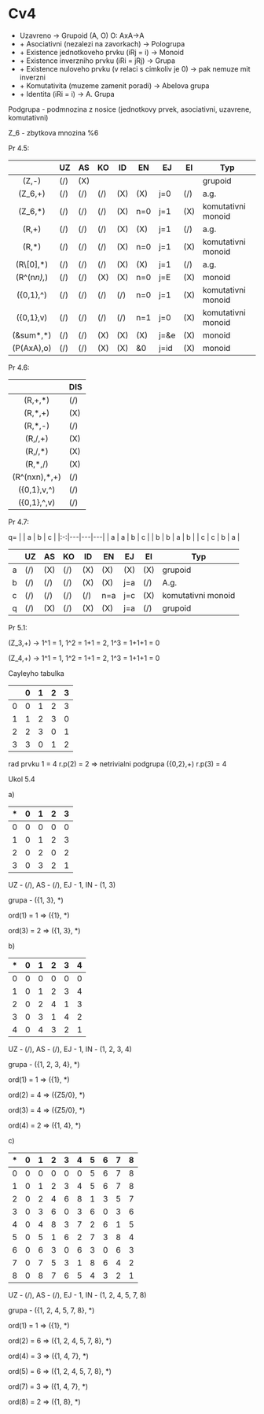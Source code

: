 # Cv4

* Uzavreno -> Grupoid (A, O) O: AxA->A
* \+ Asociativni (nezalezi na zavorkach) -> Pologrupa
* \+ Existence jednotkoveho prvku (iRj = i) -> Monoid
* \+ Existence inverzniho prvku (iRi = jRj) -> Grupa
* \+ Existence nuloveho prvku (v relaci s cimkoliv je 0) -> pak nemuze mit inverzni
* \+ Komutativita (muzeme zamenit poradi) -> Abelova grupa
* \+ Identita (iRi = i) -> A. Grupa

Podgrupa - podmnozina z nosice (jednotkovy prvek, asociativni, uzavrene, komutativni)

Z_6 - zbytkova mnozina %6


Pr 4.5:

|                | UZ  | AS  | KO  | ID  | EN  | EJ   | EI  | Typ                  |
|:--------------:|-----|-----|-----|-----|-----|------|-----|----------------------|
| (Z,-)          | (/) | (X) |     |     |     |      |     | grupoid              |
| (Z_6,+)        | (/) | (/) | (/) | (X) | (X) | j=0  | (/) | a.g.                 |
| (Z_6,*)        | (/) | (/) | (/) | (X) | n=0 | j=1  | (X) | komutativni monoid   |
| (R,+)          | (/) | (/) | (/) | (X) | (X) | j=1  | (/) | a.g.                 |
| (R,*)          | (/) | (/) | (/) | (X) | n=0 | j=1  | (X) | komutativni monoid   |
| (R\\[0],*)     | (/) | (/) | (/) | (X) | (X) | j=1  | (/) | a.g.                 |
| (R^(n*n),*)    | (/) | (/) | (X) | (X) | n=0 | j=E  | (X) | monoid               |
| ({0,1},^)      | (/) | (/) | (/) | (/) | n=0 | j=1  | (X) | komutativni monoid   |
| ({0,1},v)      | (/) | (/) | (/) | (/) | n=1 | j=0  | (X) | komutativni monoid   |
| (&sum*,*)      | (/) | (/) | (X) | (X) | (X) | j=&e | (X) | monoid               |
| (P(AxA),o)     | (/) | (/) | (X) | (X) | &0  | j=id | (X) | monoid               |

Pr 4.6:

|                | DIS |
|:--------------:|-----|
| (R,+,*)        | (/) |
| (R,*,+)        | (X) |
| (R,*,-)        | (/) |
| (R,/,+)        | (X) |
| (R,/,*)        | (X) |
| (R,*,/)        | (X) |
| (R^(nxn),*,+)  | (/) |
| ({0,1},v,^)    | (/) |
| ({0,1},^,v)    | (/) |

Pr 4.7:

q=
|   | a | b | c |
|:-:|---|---|---|
| a | a | b | c |
| b | b | a | b |
| c | c | b | a |

|                | UZ  | AS  | KO  | ID  | EN  | EJ   | EI  | Typ                  |
|:--------------:|-----|-----|-----|-----|-----|------|-----|----------------------|
| a              | (/) | (X) | (/) | (X) | (X) | (X)  | (X) | grupoid              |
| b              | (/) | (/) | (/) | (X) | (X) | j=a  | (/) | A.g.                 |
| c              | (/) | (/) | (/) | (/) | n=a | j=c  | (X) | komutativni monoid   |
| q              | (/) | (X) | (/) | (X) | (X) | j=a  | (/) | grupoid              |

Pr 5.1:

(Z_3,+) -> 1^1 = 1, 1^2 = 1+1 = 2, 1^3 = 1+1+1 = 0

(Z_4,+) -> 1^1 = 1, 1^2 = 1+1 = 2, 1^3 = 1+1+1 = 0

Cayleyho tabulka

|   | 0 | 1 | 2 | 3 |
|:-:|---|---|---|---|
| 0 | 0 | 1 | 2 | 3 |
| 1 | 1 | 2 | 3 | 0 |
| 2 | 2 | 3 | 0 | 1 |
| 3 | 3 | 0 | 1 | 2 |

rad prvku 1 = 4
r.p(2) = 2 => netrivialni podgrupa ({0,2},+)
r.p(3) = 4

Ukol 5.4

a)

| * | 0 | 1 | 2 | 3 |
|:-:|---|---|---|---|
| 0 | 0 | 0 | 0 | 0 |
| 1 | 0 | 1 | 2 | 3 |
| 2 | 0 | 2 | 0 | 2 |
| 3 | 0 | 3 | 2 | 1 |

UZ - (/), AS - (/), EJ - 1, IN - (1, 3)

grupa - ({1, 3}, *)

ord(1) = 1 => ({1}, *)

ord(3) = 2 => ({1, 3}, *)

b)

| * | 0 | 1 | 2 | 3 | 4 |
|:-:|---|---|---|---|---|
| 0 | 0 | 0 | 0 | 0 | 0 |
| 1 | 0 | 1 | 2 | 3 | 4 |
| 2 | 0 | 2 | 4 | 1 | 3 |
| 3 | 0 | 3 | 1 | 4 | 2 |
| 4 | 0 | 4 | 3 | 2 | 1 |

UZ - (/), AS - (/), EJ - 1, IN - (1, 2, 3, 4)

grupa - ({1, 2, 3, 4}, *)

ord(1) = 1 => ({1}, *)

ord(2) = 4 => ({Z5/0}, *)

ord(3) = 4 => ({Z5/0}, *)

ord(4) = 2 => ({1, 4}, *)

c)

| * | 0 | 1 | 2 | 3 | 4 | 5 | 6 | 7 | 8 |
|:-:|---|---|---|---|---|---|---|---|---|
| 0 | 0 | 0 | 0 | 0 | 0 | 5 | 6 | 7 | 8 |
| 1 | 0 | 1 | 2 | 3 | 4 | 5 | 6 | 7 | 8 |
| 2 | 0 | 2 | 4 | 6 | 8 | 1 | 3 | 5 | 7 |
| 3 | 0 | 3 | 6 | 0 | 3 | 6 | 0 | 3 | 6 |
| 4 | 0 | 4 | 8 | 3 | 7 | 2 | 6 | 1 | 5 |
| 5 | 0 | 5 | 1 | 6 | 2 | 7 | 3 | 8 | 4 |
| 6 | 0 | 6 | 3 | 0 | 6 | 3 | 0 | 6 | 3 |
| 7 | 0 | 7 | 5 | 3 | 1 | 8 | 6 | 4 | 2 |
| 8 | 0 | 8 | 7 | 6 | 5 | 4 | 3 | 2 | 1 |

UZ - (/), AS - (/), EJ - 1, IN - (1, 2, 4, 5, 7, 8)

grupa - ({1, 2, 4, 5, 7, 8}, *)

ord(1) = 1 => ({1}, *)

ord(2) = 6 => ({1, 2, 4, 5, 7, 8}, *)

ord(4) = 3 => ({1, 4, 7}, *)

ord(5) = 6 => ({1, 2, 4, 5, 7, 8}, *)

ord(7) = 3 => ({1, 4, 7}, *)

ord(8) = 2 => ({1, 8}, *)
